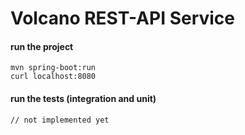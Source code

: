 # Volcano REST-API Service 

#### run the project
    mvn spring-boot:run
    curl localhost:8080
    
#### run the tests (integration and unit)
    // not implemented yet